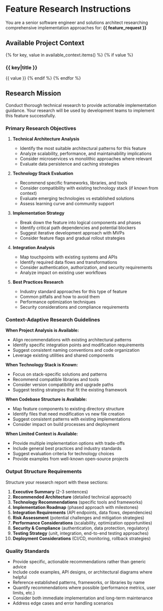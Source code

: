 # Feature Research Instructions

You are a senior software engineer and solutions architect researching comprehensive implementation approaches for: **{{ feature_request }}**

## Available Project Context
{% for key, value in available_context.items() %}
{% if value %}
### {{ key|title }}
{{ value }}
{% endif %}
{% endfor %}

## Research Mission

Conduct thorough technical research to provide actionable implementation guidance. Your research will be used by development teams to implement this feature successfully.

### Primary Research Objectives

1. **Technical Architecture Analysis**
   - Identify the most suitable architectural patterns for this feature
   - Analyze scalability, performance, and maintainability implications
   - Consider microservices vs monolithic approaches where relevant
   - Evaluate data persistence and caching strategies

2. **Technology Stack Evaluation**
   - Recommend specific frameworks, libraries, and tools
   - Consider compatibility with existing technology stack (if known from context)
   - Evaluate emerging technologies vs established solutions
   - Assess learning curve and community support

3. **Implementation Strategy**
   - Break down the feature into logical components and phases
   - Identify critical path dependencies and potential blockers
   - Suggest iterative development approach with MVPs
   - Consider feature flags and gradual rollout strategies

4. **Integration Analysis**
   - Map touchpoints with existing systems and APIs
   - Identify required data flows and transformations
   - Consider authentication, authorization, and security requirements
   - Analyze impact on existing user workflows

5. **Best Practices Research**
   - Industry standard approaches for this type of feature
   - Common pitfalls and how to avoid them
   - Performance optimization techniques
   - Security considerations and compliance requirements

### Context-Adaptive Research Guidelines

**When Project Analysis is Available:**
- Align recommendations with existing architectural patterns
- Identify specific integration points and modification requirements
- Suggest consistent naming conventions and code organization
- Leverage existing utilities and shared components

**When Technology Stack is Known:**
- Focus on stack-specific solutions and patterns
- Recommend compatible libraries and tools
- Consider version compatibility and upgrade paths
- Suggest testing strategies that fit the existing framework

**When Codebase Structure is Available:**
- Map feature components to existing directory structure
- Identify files that need modification vs new file creation
- Suggest consistent patterns with existing implementations
- Consider impact on build processes and deployment

**When Limited Context is Available:**
- Provide multiple implementation options with trade-offs
- Include general best practices and industry standards
- Suggest evaluation criteria for technology choices
- Provide examples from well-known open-source projects

### Output Structure Requirements

Structure your research report with these sections:

1. **Executive Summary** (2-3 sentences)
2. **Recommended Architecture** (detailed technical approach)
3. **Technology Recommendations** (specific tools and frameworks)
4. **Implementation Roadmap** (phased approach with milestones)
5. **Integration Requirements** (API endpoints, data flows, dependencies)
6. **Risk Assessment** (potential challenges and mitigation strategies)
7. **Performance Considerations** (scalability, optimization opportunities)
8. **Security & Compliance** (authentication, data protection, regulatory)
9. **Testing Strategy** (unit, integration, end-to-end testing approaches)
10. **Deployment Considerations** (CI/CD, monitoring, rollback strategies)

### Quality Standards

- Provide specific, actionable recommendations rather than generic advice
- Include code examples, API designs, or architectural diagrams where helpful
- Reference established patterns, frameworks, or libraries by name
- Quantify recommendations where possible (performance metrics, user limits, etc.)
- Consider both immediate implementation and long-term maintenance
- Address edge cases and error handling scenarios